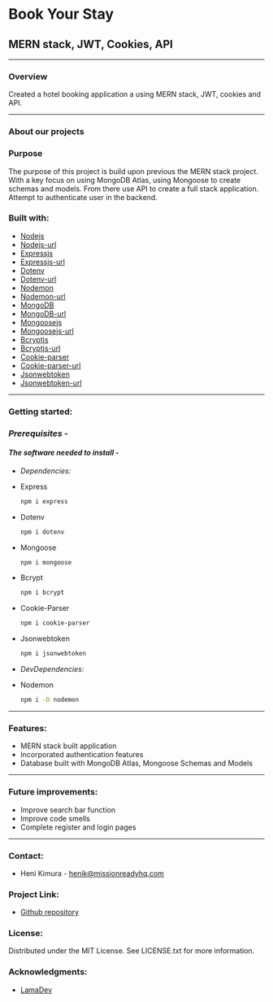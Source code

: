 # Book Your Stay

## MERN stack, JWT, Cookies, API
---

### **Overview**

Created a hotel booking application a using MERN stack, JWT, cookies and API.

---

### **About our projects**

### **Purpose**

The purpose of this project is build upon previous the MERN stack project. With a key focus on using MongoDB Atlas, using Mongoose to create schemas and models. From there use API to create a full stack application. Attempt to authenticate user in the backend.

### **Built with:**

- [Nodejs](https://img.shields.io/badge/Nodejs-20232A?style=for-the-badge&logo-nodejs&logoColor=026e00 "Nodejs")
- [Nodejs-url](https://nodejs.org/en "Nodejsurl")
- [Expressjs](https://img.shields.io/badge/Expressjs-20232A?style=for-the-badge&logo-expressjs&logoColor=026e00 "Expressjs")
- [Expressjs-url](https://expressjs.com/ "Expressjsurl")
- [Dotenv](https://img.shields.io/badge/Dotenv-20232A?style=for-the-badge&logo-dotenv&logoColor=026e00 "Dotenv")
- [Dotenv-url](https://www.dotenv.org/ "Dotenvurl")
- [Nodemon](https://img.shields.io/badge/Nodemon-20232A?style=for-the-badge&logo-nodemon&logoColor=026e00 "Nodemon")
- [Nodemon-url](https://nodemon.io/ "Nodemonurl")
- [MongoDB](https://img.shields.io/badge/MongoDB-20232A?style=for-the-badge&logo-mongodb&logoColor=026e00 "MongoDB")
- [MongoDB-url](https://www.mongodb.com/ "MongoDBurl")
- [Mongoosejs](https://img.shields.io/badge/Mongoosejs-20232A?style=for-the-badge&logo-mongoosejs&logoColor=026e00 "Mongoosejs")
- [Mongoosejs-url](https://mongoosejs.com/docs/guide.html "Mongoosejsurl")
- [Bcryptjs](https://img.shields.io/badge/Bcryptjs-20232A?style=for-the-badge&logo-bcryptjs&logoColor=026e00 "Bcryptjs")
- [Bcryptjs-url](https://www.npmjs.com/package/bcryptjs "Bcryptjsurl")
- [Cookie-parser](https://img.shields.io/badge/Cookie-parser-20232A?style=for-the-badge&logo-cookie-parser&logoColor=026e00 "Cookie-parser")
- [Cookie-parser-url](https://www.npmjs.com/package/cookie-parser "Cookie-parserurl")
- [Jsonwebtoken](https://img.shields.io/badge/Jsonwebtoken-20232A?style=for-the-badge&logo-jsonwebtoken&logoColor=026e00 "Jsonwebtoken")
- [Jsonwebtoken-url](https://www.npmjs.com/package/jsonwebtoken "Jsonwebtokenurl")

---

### **Getting started:**

### _Prerequisites -_

#### _The software needed to install -_

- _Dependencies:_

- Express

  ```sh
  npm i express
  ```

- Dotenv

  ```sh
  npm i dotenv
  ```

- Mongoose

  ```sh
  npm i mongoose
  ```

- Bcrypt

  ```sh
  npm i bcrypt
  ```

- Cookie-Parser

  ```sh
  npm i cookie-parser
  ```

- Jsonwebtoken

  ```sh
  npm i jsonwebtoken
  ```

- _DevDependencies:_

- Nodemon

  ```sh
  npm i -D nodemon
  ```

---

### **Features:**

- MERN stack built application
- Incorporated authentication features
- Database built with MongoDB Atlas, Mongoose Schemas and Models

---

### **Future improvements:**

- Improve search bar function
- Improve code smells
- Complete register and login pages

---

### **Contact:**

- Heni Kimura - <henik@missionreadyhq.com>

### **Project Link:**

- [Github repository](https://github.com/HMoana/Book-Your-Stay.git "Github repository")

### **License:**

Distributed under the MIT License. See LICENSE.txt for more information.

### **Acknowledgments:**

- [LamaDev](https://youtu.be/k3Vfj-e1Ma4 "LamaDev")
